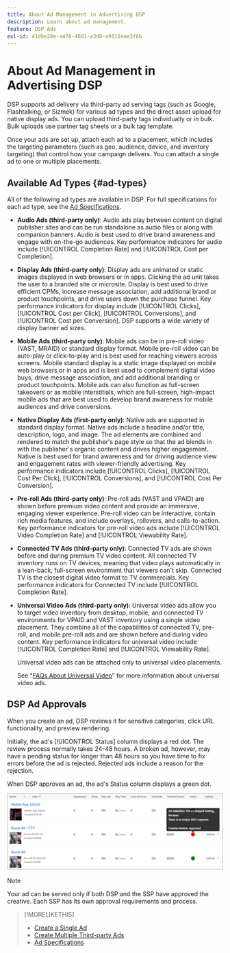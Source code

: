 ```yaml
---
title: About Ad Management in Advertising DSP
description: Learn about ad management.
feature: DSP Ads
exl-id: 41dbe28e-a476-4601-a3d8-a9111eae3f6b
---
```

# About Ad Management in Advertising DSP

<!-- add "The Ads View (Dashboard?)" section -->

DSP supports ad delivery via third-party ad serving tags (such as Google, Flashtalking, or Sizmek) for various ad types and the direct asset upload for native display ads. You can upload third-party tags individually or in bulk. Bulk uploads use partner tag sheets or a bulk tag template. 

<!-- The bulk upload feature requires you to either a) upload DoubleClick and Flashtalking tag sheets or b) download a template, input your tags into the template, and then re-upload the template. -->
<!-- need a list of all supported third-party ad servers; see file in future-tbd folder -->

Once your ads are set up, attach each ad to a placement, which includes the targeting parameters (such as geo, audience, device, and inventory targeting) that control how your campaign delivers. You can attach a single ad to one or multiple placements.

## Available Ad Types {#ad-types}

All of the following ad types are available in DSP. For full specifications for each ad type, see the [Ad Specifications](ad-specs.md).

* **Audio Ads (third-party only)**: Audio ads play between content on digital publisher sites and can be run standalone as audio files or along with companion banners. Audio is best used to drive brand awareness and engage with on-the-go audiences. Key performance indicators for audio include [!UICONTROL Completion Rate] and [!UICONTROL Cost per Completion].

* **Display Ads (third-party only)**: Display ads are animated or static images displayed in web browsers or in apps. Clicking the ad unit takes the user to a branded site or microsite. Display is best used to drive efficient CPMs, increase message association, add additional brand or product touchpoints, and drive users down the purchase funnel. Key performance indicators for display include [!UICONTROL Clicks], [!UICONTROL Cost per Click], [!UICONTROL Conversions], and [!UICONTROL Cost per Conversion]. DSP supports a wide variety of display banner ad sizes.

* **Mobile Ads (third-party only)**: Mobile ads can be in pre-roll video (VAST, MRAID) or standard display format. Mobile pre-roll video can be auto-play or click-to-play and is best used for reaching viewers across screens. Mobile standard display is a static image displayed on mobile web browsers or in apps and is best used to complement digital video buys, drive message association, and add additional branding or product touchpoints. Mobile ads can also function as full-screen takeovers or as mobile interstitials, which are full-screen, high-impact mobile ads that are best used to develop brand awareness for mobile audiences and drive conversions.

* **Native Display Ads (first-party only)**: Native ads are supported in standard display format. Native ads include a headline and/or title, description, logo, and image. The ad elements are combined and rendered to match the publisher's page style so that the ad blends in with the publisher's organic content and drives higher engagement. Native is best used for brand awareness and for driving audience view and engagement rates with viewer-friendly advertising. Key performance indicators include [!UICONTROL Clicks], [!UICONTROL Cost Per Click], [!UICONTROL Conversions], and [!UICONTROL Cost Per Conversion].

* **Pre-roll Ads (third-party only)**: Pre-roll ads (VAST and VPAID) are shown before premium video content and provide an immersive, engaging viewer experience. Pre-roll video can be interactive, contain rich media features, and include overlays, rollovers, and calls-to-action. Key performance indicators for pre-roll video ads include [!UICONTROL Video Completion Rate] and [!UICONTROL Viewability Rate].

* **Connected TV Ads (third-party only)**: Connected TV ads are shown before and during premium TV video content. All connected TV inventory runs on TV devices, meaning that video plays automatically in a lean-back, full-screen environment that viewers can't skip. Connected TV is the closest digital video format to TV commercials. Key performance indicators for Connected TV include [!UICONTROL Completion Rate].

* **Universal Video Ads (third-party only)**: Universal video ads allow you to target video inventory from desktop, mobile, and connected TV environments for VPAID and VAST inventory using a single video placement. They combine all of the capabilities of connected TV, pre-roll, and mobile pre-roll ads and are shown before and during video content. Key performance indicators for universal video include [!UICONTROL Completion Rate] and [!UICONTROL Viewability Rate].

  Universal video ads can be attached only to universal video placements.

  See "[FAQs About Universal Video](/help/dsp/campaign-management/faq-universal-video.md)" for more information about universal video ads.

## DSP Ad Approvals

When you create an ad, DSP reviews it for sensitive categories, click URL functionality, and preview rendering.

Initially, the ad's [!UICONTROL Status] column displays a red dot. The review process normally takes 24-48 hours. A broken ad, however, may have a pending status for longer than 48 hours so you have time to fix errors before the ad is rejected. Rejected ads include a reason for the rejection.

When DSP approves an ad, the ad's Status column displays a green dot.

![approval indicator in [!UICONTROL Status] column](/help/dsp/assets/ad-approval-status.png)

>[!NOTE]
>
>Your ad can be served only if both DSP and the SSP have approved the creative. Each SSP has its own approval requirements and process.

>[!MORELIKETHIS]
>
>* [Create a Single Ad](ad-create.md)
>* [Create Multiple Third-party Ads](ad-create-multiple.md)
>* [Ad Specifications](ad-specs.md)
